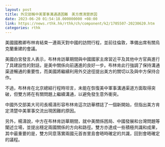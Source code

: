 ```yaml
---
layout: post
title: 外交部稱中美軍事溝通遇困難　美方應清楚原因
date: 2023-06-20 01:54:18.000000000 +08:00
link: https://news.rthk.hk/rthk/ch/component/k2/1705507-20230620.htm
categories: rthk
---
```


美國國務卿布林肯結束一連兩天對中國的訪問行程，並前往倫敦，準備出席有關烏克蘭重建的會議。

美國白宮發言人表示，布林肯訪華期間與中國國家主席習近平及其他中方官員進行了具建設性的對話，是美中關係向前邁進的良好一步。布林肯此行強調了保持溝通渠道暢通的重要性，而美國將繼續利用外交途徑提出美方的關切以及與中方保持合作。

不過，布林肯在北京總結行程時坦言，未能在恢復美中軍事溝通渠道方面取得突破，但雙方將在有關問題上繼續溝通，以避免發生意外衝突。

中國外交部美大司司長楊濤形容布林肯這次訪華標誌了一個新開始，但指出美方肯定清楚中美軍事交流出現困難的原因。

另外，楊濤說，中方在布林肯訪華期間，就中美關係困局、中國發展和台灣問題等闡述立場，並提出穩定兩國關係的方向和路徑。雙方亦達成一些積極共識和成果，其中最重要的是，雙方同意落實兩國元首峇里島會晤時確定的共識，回到會晤確定的議程。
